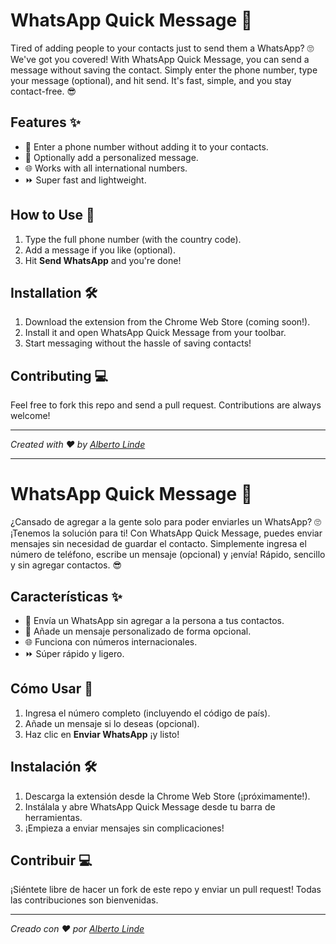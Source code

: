 # WhatsApp Quick Message 🚀

Tired of adding people to your contacts just to send them a WhatsApp? 🙄 We've got you covered! With WhatsApp Quick Message, you can send a message without saving the contact. Simply enter the phone number, type your message (optional), and hit send. It's fast, simple, and you stay contact-free. 😎

## Features ✨
- 📲 Enter a phone number without adding it to your contacts.
- 💬 Optionally add a personalized message.
- 🌐 Works with all international numbers.
- ⏩ Super fast and lightweight.

## How to Use 🚀
1. Type the full phone number (with the country code).
2. Add a message if you like (optional).
3. Hit **Send WhatsApp** and you're done!

## Installation 🛠️
1. Download the extension from the Chrome Web Store (coming soon!).
2. Install it and open WhatsApp Quick Message from your toolbar.
3. Start messaging without the hassle of saving contacts!

## Contributing 💻
Feel free to fork this repo and send a pull request. Contributions are always welcome!

---

_Created with ❤️ by [Alberto Linde](https://www.albertolinde.com)_


---------

# WhatsApp Quick Message 🚀

¿Cansado de agregar a la gente solo para poder enviarles un WhatsApp? 🙄 ¡Tenemos la solución para ti! Con WhatsApp Quick Message, puedes enviar mensajes sin necesidad de guardar el contacto. Simplemente ingresa el número de teléfono, escribe un mensaje (opcional) y ¡envía! Rápido, sencillo y sin agregar contactos. 😎

## Características ✨
- 📲 Envía un WhatsApp sin agregar a la persona a tus contactos.
- 💬 Añade un mensaje personalizado de forma opcional.
- 🌐 Funciona con números internacionales.
- ⏩ Súper rápido y ligero.

## Cómo Usar 🚀
1. Ingresa el número completo (incluyendo el código de país).
2. Añade un mensaje si lo deseas (opcional).
3. Haz clic en **Enviar WhatsApp** ¡y listo!

## Instalación 🛠️
1. Descarga la extensión desde la Chrome Web Store (¡próximamente!).
2. Instálala y abre WhatsApp Quick Message desde tu barra de herramientas.
3. ¡Empieza a enviar mensajes sin complicaciones!

## Contribuir 💻
¡Siéntete libre de hacer un fork de este repo y enviar un pull request! Todas las contribuciones son bienvenidas.

---

_Creado con ❤️ por [Alberto Linde](https://www.albertolinde.com)_
